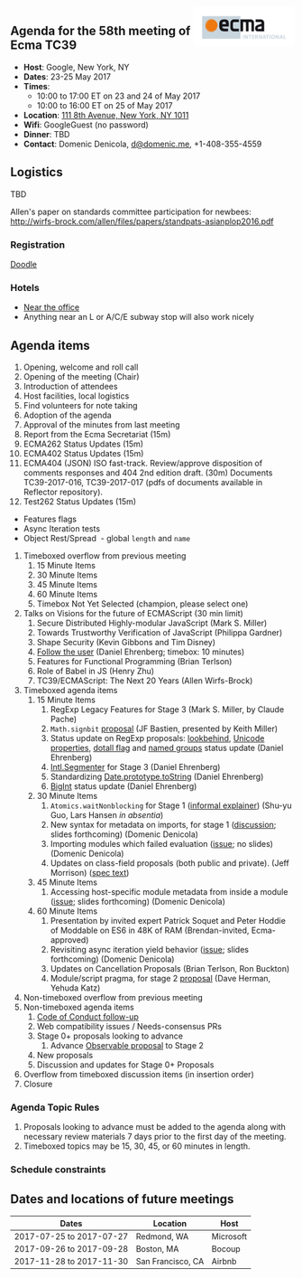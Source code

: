 <img src="../images/Ecma_RVB-003.jpg" align="right" height="70" alt="" />

## Agenda for the 58th meeting of Ecma TC39

- **Host**: Google, New York, NY
- **Dates**: 23-25 May 2017
- **Times**:
  - 10:00 to 17:00 ET on 23 and 24 of May 2017
  - 10:00 to 16:00 ET on 25 of May 2017
- **Location**: [111 8th Avenue, New York, NY 1011](https://www.google.com/maps/place/Google/@40.7408476,-74.0042816,17z/data=!3m1!4b1!4m8!3m7!1s0x89c259bef3466443:0x5d1b9629386cbabd!5m2!1s2017-05-22!2i3!8m2!3d40.7408436!4d-74.0020876)
- **Wifi**: GoogleGuest (no password)
- **Dinner**:
  TBD
- **Contact**: Domenic Denicola, d@domenic.me, +1-408-355-4559

## Logistics

TBD

Allen's paper on standards committee participation for newbees: http://wirfs-brock.com/allen/files/papers/standpats-asianplop2016.pdf

### Registration

[Doodle](https://ecma-international.doodle.com/poll/49ipft2mq2rxnfpe)

### Hotels

- [Near the office](https://www.google.com/maps/search/hotels+near+111+8th+Ave/@40.7393448,-74.003429,16z/data=!4m5!2m4!5m3!5m2!1s2017-05-22!2i3)
- Anything near an L or A/C/E subway stop will also work nicely

## Agenda items

1. Opening, welcome and roll call
  1. Opening of the meeting (Chair)
  1. Introduction of attendees
  1. Host facilities, local logistics
1. Find volunteers for note taking
1. Adoption of the agenda
1. Approval of the minutes from last meeting
1. Report from the Ecma Secretariat (15m)
1. ECMA262 Status Updates (15m)
1. ECMA402 Status Updates (15m)
1. ECMA404 (JSON) ISO fast-track. Review/approve disposition of comments responses and 404 2nd edition draft. (30m) Documents TC39-2017-016, TC39-2017-017 (pdfs of documents available in Reflector repository).
1. Test262 Status Updates (15m)
  - Features flags
  - Async Iteration tests
  - Object Rest/Spread
  - global `length` and `name`
1. Timeboxed overflow from previous meeting
   1. 15 Minute Items
   1. 30 Minute Items
   1. 45 Minute Items
   1. 60 Minute Items
   1. Timebox Not Yet Selected (champion, please select one)
1. Talks on Visions for the future of ECMAScript (30 min limit)
   1. Secure Distributed Highly-modular JavaScript (Mark S. Miller)
   1. Towards Trustworthy Verification of JavaScript (Philippa Gardner)
   1. Shape Security (Kevin Gibbons and Tim Disney)
   1. [Follow the user](https://docs.google.com/presentation/d/1jgHPsSqCP0aAYcyvYBRYw3db1jUm0pyu7Vj88DHUOGg/edit#slide=id.p) (Daniel Ehrenberg; timebox: 10 minutes)
   1. Features for Functional Programming (Brian Terlson)
   1. Role of Babel in JS (Henry Zhu)
   1. TC39/ECMAScript: The Next 20 Years (Allen Wirfs-Brock)
1. Timeboxed agenda items
   1. 15 Minute Items
      1. RegExp Legacy Features for Stage 3 (Mark S. Miller, by Claude Pache)
      1. `Math.signbit` [proposal](https://tc39.github.io/proposal-Math.signbit/Math.signbit.html) (JF Bastien, presented by Keith Miller)
      1. Status update on RegExp proposals: [lookbehind](https://github.com/tc39/proposal-regexp-lookbehind), [Unicode properties](https://github.com/tc39/proposal-regexp-unicode-property-escapes), [dotall flag](https://github.com/tc39/proposal-regexp-dotall-flag) and [named groups](https://github.com/tc39/proposal-regexp-named-groups) status update (Daniel Ehrenberg)
      1. [Intl.Segmenter](https://github.com/tc39/proposal-intl-segmenter) for Stage 3 (Daniel Ehrenberg)
      1. Standardizing [Date.prototype.toString](https://github.com/tc39/ecma262/pull/848) (Daniel Ehrenberg)
      1. [BigInt](https://github.com/tc39/proposal-bigint) status update (Daniel Ehrenberg)
   1. 30 Minute Items
      1. `Atomics.waitNonblocking` for Stage 1 ([informal explainer](https://github.com/lars-t-hansen/moz-sandbox/blob/master/sab/waitNonblocking.md)) (Shu-yu Guo, Lars Hansen _in absentia_)
      1. New syntax for metadata on imports, for stage 1 ([discussion](https://discourse.wicg.io/t/specifying-nonce-or-integrity-when-importing-modules/1861/4); slides forthcoming) (Domenic Denicola)
      1. Importing modules which failed evaluation ([issue](https://github.com/tc39/ecma262/issues/862); no slides) (Domenic Denicola)
      1. Updates on class-field proposals (both public and private). (Jeff Morrison) ([spec text](https://littledan.github.io/proposal-class-fields/))
   1. 45 Minute Items
      1. Accessing host-specific module metadata from inside a module ([issue](https://github.com/whatwg/html/issues/1013); slides forthcoming) (Domenic Denicola)
   1. 60 Minute Items
      1. Presentation by invited expert Patrick Soquet and Peter Hoddie of Moddable on ES6 in 48K of RAM (Brendan-invited, Ecma-approved)
      1. Revisiting async iteration yield behavior ([issue](https://github.com/tc39/proposal-async-iteration/issues/93); slides forthcoming) (Domenic Denicola)
      1. Updates on Cancellation Proposals (Brian Terlson, Ron Buckton)
      1. Module/script pragma, for stage 2 [proposal](https://github.com/tc39/proposal-modules-pragma) (Dave Herman, Yehuda Katz)
1. Non-timeboxed overflow from previous meeting
1. Non-timeboxed agenda items
   1. [Code of Conduct follow-up](https://github.com/tc39/code-of-conduct-proposal)
   1. Web compatibility issues / Needs-consensus PRs
   1. Stage 0+ proposals looking to advance
      1. Advance [Observable proposal](https://github.com/tc39/proposal-observable) to Stage 2 
   1. New proposals
   1. Discussion and updates for Stage 0+ Proposals
1. Overflow from timeboxed discussion items (in insertion order)
1. Closure

### Agenda Topic Rules

1. Proposals looking to advance must be added to the agenda along with necessary review materials 7 days prior to the first day of the meeting.
1. Timeboxed topics may be 15, 30, 45, or 60 minutes in length.

### Schedule constraints

## Dates and locations of future meetings

| Dates                    | Location          | Host       |
|--------------------------|-------------------|------------|
| 2017-07-25 to 2017-07-27 | Redmond, WA       | Microsoft  |
| 2017-09-26 to 2017-09-28 | Boston, MA        | Bocoup     |
| 2017-11-28 to 2017-11-30 | San Francisco, CA | Airbnb     |
